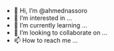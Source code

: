 - 👋 Hi, I’m @ahmednassoro
- 👀 I’m interested in ...
- 🌱 I’m currently learning ...
- 💞️ I’m looking to collaborate on ...
- 📫 How to reach me ...

<!---
ahmednassoro/ahmednassoro is a ✨ special ✨ repository because its `README.md` (this file) appears on your GitHub profile.
You can click the Preview link to take a look at your changes.
--->
